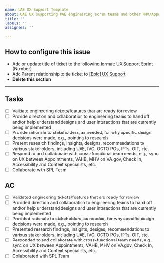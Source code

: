 ```yaml
---
name: UAE UX Support Template
about: UAE UX supporting UAE engineering scrum teams and other MHV/Appointment teams.
title: ''
labels: ''
assignees: ''

---
```


## How to configure this issue
* Add or update title of ticket to the following format: UX Support Sprint (Number)
* Add Parent relationship to tie ticket to [[Epic] UX Support](https://github.com/department-of-veterans-affairs/va.gov-team/issues/102252)
* **Delete this section**
---
  
## Tasks

- [ ] Validate engineering tickets/features that are ready for review
- [ ] Provide direction and collaboration to engineering teams to hand off and/or help understand designs and user interactions that are currently being implemented 
- [ ] Provide rationale to stakeholders, as needed, for why specific design decisions were made, e.g., pointing to research 
- [ ] Present research findings, insights, designs, recommendations to various stakeholders, including UAE, IVC, OCTO POs, IPTs, OIT, etc. 
- [ ] Respond to and collaborate with cross-functional team needs, e.g., sync on UX between Appointments, VAHB, MHV on VA.gov, Check In, Accessibility and Content specialists, etc. 
- [ ] Collaborate with SPL Team
      
## AC

- [ ] Validated engineering tickets/features that are ready for review
- [ ] Provided direction and collaboration to engineering teams to hand off and/or help understand designs and user interactions that are currently being implemented 
- [ ] Provided rationale to stakeholders, as needed, for why specific design decisions were made, e.g., pointing to research 
- [ ] Presented research findings, insights, designs, recommendations to various stakeholders, including UAE, IVC, OCTO POs, IPTs, OIT, etc. 
- [ ] Responded to and collaborate with cross-functional team needs, e.g., sync on UX between Appointments, VAHB, MHV on VA.gov, Check In, Accessibility and Content specialists, etc. 
- [ ] Collaborated with SPL Team
